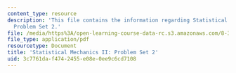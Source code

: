 ```yaml
---
content_type: resource
description: 'This file contains the information regarding Statistical Mechanics II:
  Problem Set 2.'
file: /media/https%3A/open-learning-course-data-rc.s3.amazonaws.com/8-334-statistical-mechanics-ii-statistical-physics-of-fields-spring-2014/3c7761daf4742455e08e0ee9c6cd7108_MIT8_334S14_pset2.pdf
file_type: application/pdf
resourcetype: Document
title: 'Statistical Mechanics II: Problem Set 2'
uid: 3c7761da-f474-2455-e08e-0ee9c6cd7108
---
```

